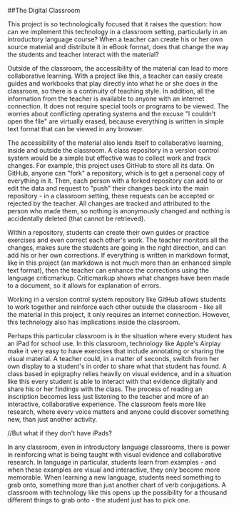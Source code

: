 ##The Digital Classroom

This project is so technologically focused that it raises the question: how can we implement this technology in a classroom setting, particularly in an introductory language course?  When a teacher can create his or her own source material and distribute it in eBook format, does that change the way the students and teacher interact with the material?

Outside of the classroom, the accessibility of the material can lead to more collaborative learning.  With a project like this, a teacher can easily create guides and workbooks that play directly into what he or she does in the classroom, so there is a continuity of teaching style.  In addition, all the information from the teacher is available to anyone with an internet connection.  It does not require special tools or programs to be viewed.  The worries about conflicting operating systems and the excuse "I couldn't open the file" are virtually erased, because everything is written in simple text format that can be viewed in any browser.

The accessibility of the material also lends itself to collaborative learning, inside and outside the classroom.  A class repository in a version control system would be a simple but effective was to collect work and track changes.  For example, this project uses GitHub to store all its data.  On GitHub, anyone can "fork" a repository, which is to get a personal copy of everything in it.  Then, each person with a forked repository can add to or edit the data and request to "push" their changes back into the main repository - in a classroom setting, these requests can be accepted or rejected by the teacher.  All changes are tracked and attributed to the person who made them, so nothing is anonymously changed and nothing is accidentally deleted (that cannot be retrieved).

Within a repository, students can create their own guides or practice exercises and even correct each other's work.  The teacher monitors all the changes, makes sure the students are going in the right direction, and can add his or her own corrections.  If everything is written in markdown format, like in this project (an markdown is not much more than an enhanced simple text format), then the teacher can enhance the corrections using the language criticmarkup.  Criticmarkup shows what changes have been made to a document, so it allows for explanation of errors.

Working in a version control system repository like GitHub allows students to work together and reinforce each other outside the classroom - like all the material in this project, it only requires an internet connection.  However, this technology also has implications inside the classroom.

Perhaps this particular classroom is in the situation where every student has an iPad for school use.  In this classroom, technology like Apple's Airplay make it very easy to have exercises that include annotating or sharing the visual material.  A teacher could, in a matter of seconds, switch from her own display to a student's in order to share what that student has found.  A class based in epigraphy relies heavily on visual evidence, and in a situation like this every student is able to interact with that evidence digitally and share his or her findings with the class.  The process of reading an inscription becomes less just listening to the teacher and more of an interactive, collaborative experience.  The classroom feels more like research, where every voice matters and anyone could discover something new, than just another activity.

//But what if they don't have iPads?

In any classroom, even in introductory language classrooms, there is power in reinforcing what is being taught with visual evidence and collaborative research.  In language in particular, students learn from examples - and when these examples are visual and interactive, they only become more memorable.  When learning a new language, students need something to grab onto, something more than just another chart of verb conjugations.  A classroom with technology like this opens up the possibility for a thousand different things to grab onto - the student just has to pick one.
